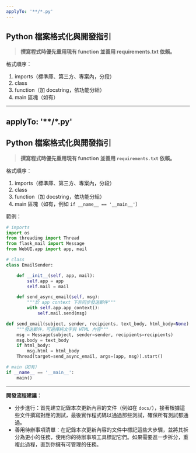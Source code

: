 ```yaml
---
applyTo: '**/*.py'
---
```

## Python 檔案格式化與開發指引

> **撰寫程式時優先重用現有 function 並善用 requirements.txt 依賴。**

格式順序：
1. imports（標準庫、第三方、專案內，分段）
2. class
3. function（加 docstring，依功能分組）
4. main 區塊（如有）
---
applyTo: '**/*.py'
---
## Python 檔案格式化與開發指引

> **撰寫程式時優先重用現有 function 並善用 `requirements.txt` 依賴。**

格式順序：
1. imports（標準庫、第三方、專案內，分段）
2. class
3. function（加 docstring，依功能分組）
4. main 區塊（如有，例如 `if __name__ == '__main__'`）

範例：
```python
# imports
import os
from threading import Thread
from flask_mail import Message
from WebUI.app import app, mail

# class
class EmailSender:

    def __init__(self, app, mail):
        self.app = app
        self.mail = mail

    def send_async_email(self, msg):
        """於 app context 下非同步發送郵件"""
        with self.app.app_context():
            self.mail.send(msg)

def send_email(subject, sender, recipients, text_body, html_body=None):
    """發送郵件，可選擇純文字與 HTML 內容"""
    msg = Message(subject, sender=sender, recipients=recipients)
    msg.body = text_body
    if html_body:
        msg.html = html_body
    Thread(target=send_async_email, args=(app, msg)).start()

# main（如有）
if __name__ == '__main__':
    main()
```

---
**開發流程建議**：
- 分步進行：首先建立記錄本次更新內容的文件（例如在 `docs/`），接著根據這些文件撰寫對應的測試，最後實作程式碼以通過那些測試，確保所有測試都通過。
- 善用待辦事項清單：在記錄本次更新內容的文件中標記這些大步驟，並將其拆分為更小的任務，使用你的待辦事項工具標記它們。如果需要進一步拆分，重複此過程，直到你擁有可管理的任務。